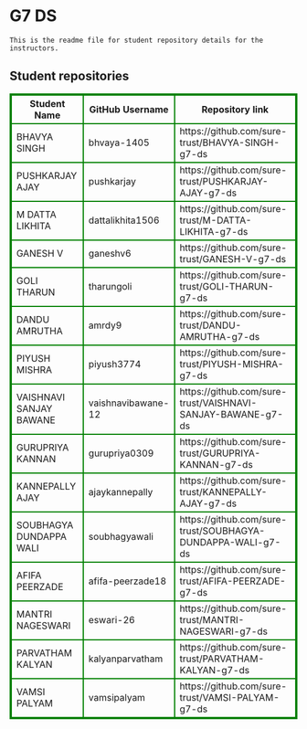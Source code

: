 # G7 DS
    This is the readme file for student repository details for the instructors.
## Student repositories 
<table style="border : 2px solid green; width:100%;">
<tr >
<th style="border : 2px solid green;">Student Name</th>
<th style="border : 2px solid green;">GitHub Username</th>
<th style="border : 2px solid green;">Repository link</th>
</tr>
<tr style="border : 2px solid green;">
<td style="border : 2px solid green;">BHAVYA SINGH</td> 

<td style="border : 2px solid green;">bhvaya-1405</td> 

<td style="border : 2px solid green;">https://github.com/sure-trust/BHAVYA-SINGH-g7-ds</td> 
</tr>

<tr style="border : 2px solid green;">
<td style="border : 2px solid green;">PUSHKARJAY AJAY</td> 

<td style="border : 2px solid green;">pushkarjay</td> 

<td style="border : 2px solid green;">https://github.com/sure-trust/PUSHKARJAY-AJAY-g7-ds</td> 
</tr>

<tr style="border : 2px solid green;">
<td style="border : 2px solid green;">M DATTA LIKHITA</td> 

<td style="border : 2px solid green;">dattalikhita1506</td> 

<td style="border : 2px solid green;">https://github.com/sure-trust/M-DATTA-LIKHITA-g7-ds</td> 
</tr>

<tr style="border : 2px solid green;">
<td style="border : 2px solid green;">GANESH V</td> 

<td style="border : 2px solid green;">ganeshv6</td> 

<td style="border : 2px solid green;">https://github.com/sure-trust/GANESH-V-g7-ds</td> 
</tr>

<tr style="border : 2px solid green;">
<td style="border : 2px solid green;">GOLI THARUN</td> 

<td style="border : 2px solid green;">tharungoli</td> 

<td style="border : 2px solid green;">https://github.com/sure-trust/GOLI-THARUN-g7-ds</td> 
</tr>

<tr style="border : 2px solid green;">
<td style="border : 2px solid green;">DANDU AMRUTHA</td> 

<td style="border : 2px solid green;">amrdy9</td> 

<td style="border : 2px solid green;">https://github.com/sure-trust/DANDU-AMRUTHA-g7-ds</td> 
</tr>

<tr style="border : 2px solid green;">
<td style="border : 2px solid green;">PIYUSH MISHRA</td> 

<td style="border : 2px solid green;">piyush3774</td> 

<td style="border : 2px solid green;">https://github.com/sure-trust/PIYUSH-MISHRA-g7-ds</td> 
</tr>

<tr style="border : 2px solid green;">
<td style="border : 2px solid green;">VAISHNAVI SANJAY BAWANE</td> 

<td style="border : 2px solid green;">vaishnavibawane-12</td> 

<td style="border : 2px solid green;">https://github.com/sure-trust/VAISHNAVI-SANJAY-BAWANE-g7-ds</td> 
</tr>

<tr style="border : 2px solid green;">
<td style="border : 2px solid green;">GURUPRIYA KANNAN</td> 

<td style="border : 2px solid green;">gurupriya0309</td> 

<td style="border : 2px solid green;">https://github.com/sure-trust/GURUPRIYA-KANNAN-g7-ds</td> 
</tr>

<tr style="border : 2px solid green;">
<td style="border : 2px solid green;">KANNEPALLY AJAY</td> 

<td style="border : 2px solid green;">ajaykannepally</td> 

<td style="border : 2px solid green;">https://github.com/sure-trust/KANNEPALLY-AJAY-g7-ds</td> 
</tr>

<tr style="border : 2px solid green;">
<td style="border : 2px solid green;">SOUBHAGYA DUNDAPPA WALI</td> 

<td style="border : 2px solid green;">soubhagyawali</td> 

<td style="border : 2px solid green;">https://github.com/sure-trust/SOUBHAGYA-DUNDAPPA-WALI-g7-ds</td> 
</tr>

<tr style="border : 2px solid green;">
<td style="border : 2px solid green;">AFIFA PEERZADE</td> 

<td style="border : 2px solid green;">afifa-peerzade18</td> 

<td style="border : 2px solid green;">https://github.com/sure-trust/AFIFA-PEERZADE-g7-ds</td> 
</tr>

<tr style="border : 2px solid green;">
<td style="border : 2px solid green;">MANTRI NAGESWARI</td> 

<td style="border : 2px solid green;">eswari-26</td> 

<td style="border : 2px solid green;">https://github.com/sure-trust/MANTRI-NAGESWARI-g7-ds</td> 
</tr>

<tr style="border : 2px solid green;">
<td style="border : 2px solid green;">PARVATHAM KALYAN</td> 

<td style="border : 2px solid green;">kalyanparvatham</td> 

<td style="border : 2px solid green;">https://github.com/sure-trust/PARVATHAM-KALYAN-g7-ds</td> 
</tr>

<tr style="border : 2px solid green;">
<td style="border : 2px solid green;">VAMSI PALYAM</td> 

<td style="border : 2px solid green;">vamsipalyam</td> 

<td style="border : 2px solid green;">https://github.com/sure-trust/VAMSI-PALYAM-g7-ds</td> 
</tr>
